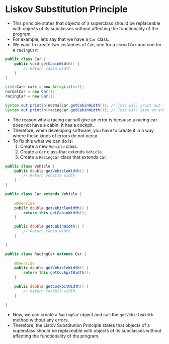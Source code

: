 # Liskov Substitution Principle
+ This principle states that objects of a superclass should be replaceable with objects of its subclasses without affecting the functionality of the program.
+ For example, lets say that we have a `Car` class.
+ We want to create two instances of `Car`, one for a `normalCar` and one for a `racingCar`:
```java
public class Car {
    public void getCabinWidth() {
        // Return cabin width
    }
}

List<Car> cars = new ArrayList<>();
normalCar = new Car();
racingCar = new Car();

System.out.println(normalCar.getCabinWidth()); // This will print out fine
System.out.println(racingCar.getCabinWidth()); // This will give an error
```

+ The reason why a racing car will give an error is because a racing car does not have a cabin. It has a cockpit.
+ Therefore, when developing software, you have to create it in a way where these kinds of errors do not occur.
+ To fix this what we can do is:
    1. Create a new `Vehicle` class.
    2. Create a `Car` class that extends `Vehicle`.
    3. Create a `RacingCar` class that extends `Car`.

```java
public class Vehicle {
    public double getVehicleWidth() {
        // Return vehicle width
    }
}
```

```java
public class Car extends Vehicle {
    
    @Override
    pubilc double getVehicleWidth() {
        return this.getCabinWidth();
    }

    public double getCabinWidth() {
        // Return cabin width
    }

}
```

```java
public class RacingCar extends Car {
    
    @Override
    public double getVehicleWidth() {
        return this.getCockpitWidth();
    }

    public double getCockpitWidth() {
        // Return cockpit width
    }

}
```

+ Now, we can create a `RacingCar` object and call the `getVehicleWidth` method without any errors.
+ Therefore, the Listov Substitution Principle states that objects of a superclass should be replaceable with objects of its subclasses without affecting the functionality of the program.

